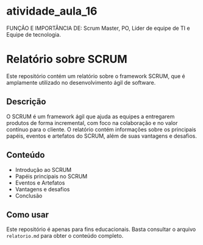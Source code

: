 # atividade_aula_16
FUNÇÃO E IMPORTÂNCIA DE: Scrum Master, PO, Líder de equipe de TI e Equipe de tecnologia.

# Relatório sobre SCRUM

Este repositório contém um relatório sobre o framework SCRUM, que é amplamente utilizado no desenvolvimento ágil de software.

## Descrição

O SCRUM é um framework ágil que ajuda as equipes a entregarem produtos de forma incremental, com foco na colaboração e no valor contínuo para o cliente. O relatório contém informações sobre os principais papéis, eventos e artefatos do SCRUM, além de suas vantagens e desafios.

## Conteúdo

- Introdução ao SCRUM
- Papéis principais no SCRUM
- Eventos e Artefatos
- Vantagens e desafios
- Conclusão

## Como usar

Este repositório é apenas para fins educacionais. Basta consultar o arquivo `relatorio.md` para obter o conteúdo completo.
